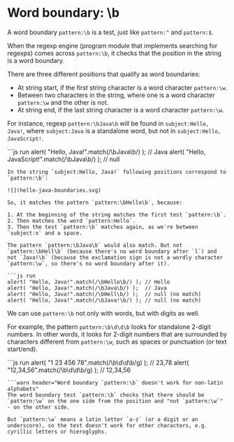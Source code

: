 # Word boundary: \b

A word boundary `pattern:\b` is a test, just like `pattern:^` and `pattern:$`.

When the regexp engine \(program module that implements searching for regexps\) comes across `pattern:\b`, it checks that the position in the string is a word boundary.

There are three different positions that qualify as word boundaries:

* At string start, if the first string character is a word character `pattern:\w`.
* Between two characters in the string, where one is a word character `pattern:\w` and the other is not.
* At string end, if the last string character is a word character `pattern:\w`.

For instance, regexp `pattern:\bJava\b` will be found in `subject:Hello, Java!`, where `subject:Java` is a standalone word, but not in `subject:Hello, JavaScript!`.

\`\`\`js run alert\( "Hello, Java!".match\(/\bJava\b/\) \); // Java alert\( "Hello, JavaScript!".match\(/\bJava\b/\) \); // null

```text
In the string `subject:Hello, Java!` following positions correspond to `pattern:\b`:

![](hello-java-boundaries.svg)

So, it matches the pattern `pattern:\bHello\b`, because:

1. At the beginning of the string matches the first test `pattern:\b`.
2. Then matches the word `pattern:Hello`.
3. Then the test `pattern:\b` matches again, as we're between `subject:o` and a space.

The pattern `pattern:\bJava\b` would also match. But not `pattern:\bHell\b` (because there's no word boundary after `l`) and not `Java!\b` (because the exclamation sign is not a wordly character `pattern:\w`, so there's no word boundary after it).

```js run
alert( "Hello, Java!".match(/\bHello\b/) ); // Hello
alert( "Hello, Java!".match(/\bJava\b/) );  // Java
alert( "Hello, Java!".match(/\bHell\b/) );  // null (no match)
alert( "Hello, Java!".match(/\bJava!\b/) ); // null (no match)
```

We can use `pattern:\b` not only with words, but with digits as well.

For example, the pattern `pattern:\b\d\d\b` looks for standalone 2-digit numbers. In other words, it looks for 2-digit numbers that are surrounded by characters different from `pattern:\w`, such as spaces or punctuation \(or text start/end\).

\`\`\`js run alert\( "1 23 456 78".match\(/\b\d\d\b/g\) \); // 23,78 alert\( "12,34,56".match\(/\b\d\d\b/g\) \); // 12,34,56

```text
```warn header="Word boundary `pattern:\b` doesn't work for non-latin alphabets"
The word boundary test `pattern:\b` checks that there should be `pattern:\w` on the one side from the position and "not `pattern:\w`" - on the other side.

But `pattern:\w` means a latin letter `a-z` (or a digit or an underscore), so the test doesn't work for other characters, e.g. cyrillic letters or hieroglyphs.
```

